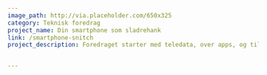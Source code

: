 ```yaml
---
image_path: http://via.placeholder.com/650x325
category: Teknisk foredrag
project_name: Din smartphone som sladrehank
link: /smartphone-snitch
project_description: Foredraget starter med teledata, over apps, og til sidst til de sociale medier hvor vi danner et overblik over hvem der har adgang til vores data, hvad denne data kan bruges, og hvilke ting vi selv kan gøre for at begrænse vores digitale aftryk. 


---
```

